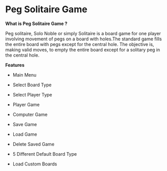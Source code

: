 # Peg Solitaire Game

**What is Peg Solitaire Game ?**

Peg solitaire, Solo Noble or simply Solitaire is a board game for one player involving movement of pegs on a board with holes.The standard game fills the entire board with pegs except for the central hole. The objective is, making valid moves, to empty the entire board except for a solitary peg in the central hole.

**Features**

- Main Menu

- Select Board Type

- Select Player Type

- Player Game

- Computer Game

- Save Game

- Load Game

- Delete Saved Game

- 5 Different Default Board Type

- Load Custom Boards
